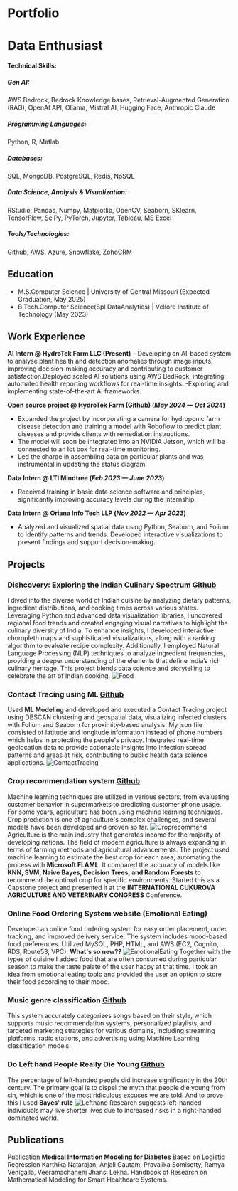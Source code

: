 # Portfolio
# Data Enthusiast
#### Technical Skills:
##### Gen AI:
AWS Bedrock, Bedrock Knowledge bases, Retrieval-Augmented Generation (RAG), OpenAI API, Ollama, Mistral AI, Hugging Face, Anthropic Claude
##### Programming Languages: 
Python, R, Matlab
##### Databases: 
SQL, MongoDB, PostgreSQL, Redis, NoSQL
##### Data Science, Analysis & Visualization: 
RStudio, Pandas, Numpy, Matplotlib, OpenCV, Seaborn, SKlearn, TensorFlow, SciPy, PyTorch, Jupyter, Tableau, MS Excel
##### Tools/Technologies: 
Github, AWS, Azure, Snowflake, ZohoCRM

## Education
- M.S.Computer Science | University of Central Missouri (Expected Graduation, May 2025)								       			 			        		
- B.Tech.Computer Science(Spl DataAnalytics) | Vellore Institute of Technology (May 2023)


## Work Experience
**AI Intern @ HydroTek Farm LLC (Present)**
–	Developing an AI-based system to analyse plant health and detection anomalies through image inputs, improving decision-making accuracy and contributing to customer satisfaction.Deployed scaled AI solutions using AWS BedRock, integrating automated health reporting workflows for real-time insights.
-Exploring and implementing state-of-the-art AI frameworks.

**Open source project @ HydroTek Farm (Github) (_May 2024 — Oct 2024_)**
- Expanded the project by incorporating a camera for hydroponic farm disease detection and training a model with Roboflow to predict plant diseases and provide clients with remediation instructions.
- The model will soon be integrated into an NVIDIA Jetson, which will be connected to an Iot box for real-time monitoring.
- Led the charge in assembling data on particular plants and was instrumental in updating the status diagram.

**Data Intern @ LTI Mindtree (_Feb 2023 — June 2023_)**
- Received training in basic data science software and principles, significantly improving accuracy levels during the internship.

**Data Intern @ Oriana Info Tech LLP (_Nov 2022 — Apr 2023_)**
- Analyzed and visualized spatial data using Python, Seaborn, and Folium to identify patterns and trends. Developed interactive visualizations to present findings and support decision-making.

## Projects
### Dishcovery: Exploring the Indian Culinary Spectrum [Github](https://github.com/Pravali2002/Dishcovery)
I dived into the diverse world of Indian cuisine by analyzing dietary patterns, ingredient distributions, and cooking times across various states. Leveraging Python and advanced data visualization libraries, I uncovered regional food trends and created engaging visual narratives to highlight the culinary diversity of India. To enhance insights, I developed interactive choropleth maps and sophisticated visualizations, along with a ranking algorithm to evaluate recipe complexity. Additionally, I employed Natural Language Processing (NLP) techniques to analyze ingredient frequencies, providing a deeper understanding of the elements that define India’s rich culinary heritage. This project blends data science and storytelling to celebrate the art of Indian cooking.
![Food](assets/img/Food.jpg)

### Contact Tracing using ML [Github](https://github.com/Pravali2002/Contact-Tracing-Using-Machine-Learning)
Used **ML Modeling** and developed and executed a Contact Tracing project using DBSCAN clustering and geospatial data, visualizing infected clusters with Folium and Seaborn for proximity-based analysis. My json file consisted of latitude and longitude information instead of phone numbers which helps in protecting the people's privacy.
Integrated real-time geolocation data to provide actionable insights into infection spread patterns and areas at risk, contributing to public health data science applications.
![ContactTracing](/assets/img/contacttracing.jpeg)

### Crop recommendation system [Github](https://github.com/Pravali2002/The-Crop-Recommendation-System)
Machine learning techniques are utilized in various sectors, from evaluating customer behavior in supermarkets to predicting customer phone usage. 
For some years, agriculture has been using machine learning techniques. Crop prediction is one of agriculture's complex challenges, and several models have been developed and proven so far. 
![Croprecommend](/assets/img/croprecommendation.png)
Agriculture is the main industry that generates income for the majority of developing nations. The field of modern agriculture is always expanding in terms of farming methods and agricultural advancements.
The project used machine learning to estimate the best crop for each area, automating the process with **Microsoft FLAML**. It compared the accuracy of models like **KNN, SVM, Naive Bayes, Decision Trees, and Random Forests** to recommend the optimal crop for specific environments.
Started this as a Capstone project and presented it at the **INTERNATIONAL CUKUROVA AGRICULTURE AND VETERINARY CONGRESS** Conference.
### Online Food Ordering System website (Emotional Eating) 
Developed an online food ordering system for easy order placement, order tracking, and improved delivery service. The system includes mood-based food preferences. Utilized MySQL, PHP, HTML, and AWS (EC2, Cognito, RDS, Route53, VPC).
**What's so new??**
![EmotionalEating](/assets/img/EmotionalEatingBED.jpg)
Together with the types of cuisine I added food that are often consumed during particular season to make the taste palate of the user happy at that time. I took an idea from emotional eating topic and provided the user an option to store their food according to their mood.

### Music genre classification  [Github](https://github.com/Pravali2002/MusicGenreClassification)
This system accurately categorizes songs based on their style, which supports music recommendation systems, personalized playlists, and targeted marketing strategies for various domains, including streaming platforms, radio stations, and advertising using Machine Learning classification models.

### Do Left hand People Really Die Young [Github](https://github.com/Pravali2002/Do-left-hand-people-die-young-)
The percentage of left-handed people did increase significantly in the 20th century. The primary goal is to dispel the myth that people die young from sin, which is one of the most ridiculous excuses we are told. And to prove this I used **Bayes' rule** 
![Lefthand](/assets/img/left.jpg)
Research suggests left-handed individuals may live shorter lives due to increased risks in a right-handed dominated world. 

## Publications
[Publication](https://www.igi-global.com/chapter/medical-information-modeling-for-diabetes-based-on-logistic-regression/306170)
**Medical Information Modeling for Diabetes** Based on Logistic Regression Karthika Natarajan, Anjali Gautam, Pravalika Somisetty, Ramya Venigalla, Veeramachaneni Jhansi Lekha. Handbook of Research on Mathematical Modeling for Smart Healthcare Systems. 
